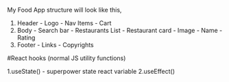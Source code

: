 My Food App structure will look like this,

1. Header - 
Logo - Nav Items - Cart
2. Body - 
Search bar - Restaurants List - Restaurant card - Image - Name - Rating
3. Footer - 
Links - Copyrights

#React hooks
(normal JS utility functions)

1.useState() - superpower state react variable
2.useEffect()
